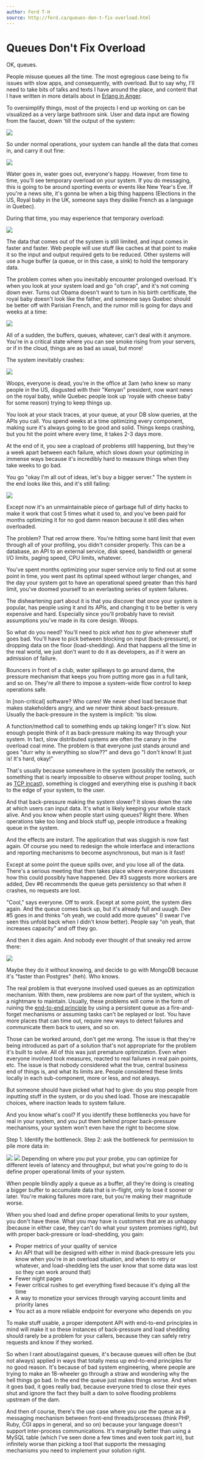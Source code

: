 ```yaml
---
author: Ferd T-H
source: http://ferd.ca/queues-don-t-fix-overload.html
---
```


# Queues Don't Fix Overload

OK, queues.

People misuse queues all the time. The most egregious case being to fix issues with slow apps, and consequently, with overload. But to say why, I'll need to take bits of talks and texts I have around the place, and content that I have written in more details about in [Erlang in Anger](http://www.erlang-in-anger.com).

To oversimplify things, most of the projects I end up working on can be visualized as a very large bathroom sink. User and data input are flowing from the faucet, down 'till the output of the system:

![](https://raw.githubusercontent.com/montanaflynn/programming-articles/assets/img/sink1.png)

So under normal operations, your system can handle all the data that comes in, and carry it out fine:

![](https://raw.githubusercontent.com/montanaflynn/programming-articles/assets/img/sink2.png)

Water goes in, water goes out, everyone's happy. However, from time to time, you'll see temporary overload on your system. If you do messaging, this is going to be around sporting events or events like New Year's Eve. If you're a news site, it's gonna be when a big thing happens (Elections in the US, Royal baby in the UK, someone says they dislike French as a language in Quebec).

During that time, you may experience that temporary overload:

![](https://raw.githubusercontent.com/montanaflynn/programming-articles/assets/img/sink3.png)

The data that comes out of the system is still limited, and input comes in faster and faster. Web people will use stuff like caches at that point to make it so the input and output required gets to be reduced. Other systems will use a huge buffer (a queue, or in this case, a sink) to hold the temporary data.

The problem comes when you inevitably encounter prolonged overload. It's when you look at your system load and go "oh crap", and it's not coming down ever. Turns out Obama doesn't want to turn in his birth certificate, the royal baby doesn't look like the father, and someone says Quebec should be better off with Parisian French, and the rumor mill is going for days and weeks at a time:

![](https://raw.githubusercontent.com/montanaflynn/programming-articles/assets/img/sink4.png)

All of a sudden, the buffers, queues, whatever, can't deal with it anymore. You're in a critical state where you can see smoke rising from your servers, or if in the cloud, things are as bad as usual, but more!

The system inevitably crashes:

![](https://raw.githubusercontent.com/montanaflynn/programming-articles/assets/img/sink5.png)

Woops, everyone is dead, you're in the office at 3am (who knew so many people in the US, disgusted with their "Kenyan" president, now want news on the royal baby, while Quebec people look up 'royale with cheese baby' for some reason) trying to keep things up.

You look at your stack traces, at your queue, at your DB slow queries, at the APIs you call. You spend weeks at a time optimizing every component, making sure it's always going to be good and solid. Things keeps crashing, but you hit the point where every time, it takes 2-3 days more.

At the end of it, you see a crapload of problems still happening, but they're a week apart between each failure, which slows down your optimizing in immense ways because it's incredibly hard to measure things when they take weeks to go bad.

You go "okay I'm all out of ideas, let's buy a bigger server." The system in the end looks like this, and it's still failing:

![](https://raw.githubusercontent.com/montanaflynn/programming-articles/assets/img/sink6.png)

Except now it's an unmaintainable piece of garbage full of dirty hacks to make it work that cost 5 times what it used to, and you've been paid for months optimizing it for no god damn reason because it still dies when overloaded.

The problem? That red arrow there. You're hitting some hard limit that even through all of your profiling, you didn't consider properly. This can be a database, an API to an external service, disk speed, bandwidth or general I/O limits, paging speed, CPU limits, whatever.

You've spent months optimizing your super service only to find out at some point in time, you went past its optimal speed without larger changes, and the day your system got to have an operational speed greater than this hard limit, you've doomed yourself to an everlasting series of system failures.

The disheartening part about it is that you discover that once your system is popular, has people using it and its APIs, and changing it to be better is very expensive and hard. Especially since you'll probably have to revisit assumptions you've made in its core design. Woops.

So what do you need? You'll need to pick _what has to give_ whenever stuff goes bad. You'll have to pick between blocking on input (back-pressure), or dropping data on the floor (load-shedding). And that happens all the time in the real world, we just don't want to do it as developers, as if it were an admission of failure.

Bouncers in front of a club, water spillways to go around dams, the pressure mechanism that keeps you from putting more gas in a full tank, and so on. They're all there to impose a system-wide flow control to keep operations safe.

In [non-critical] software? Who cares! We never shed load because that makes stakeholders angry, and we never think about back-pressure. Usually the back-pressure in the system is implicit: 'tis slow.

A function/method call to something ends up taking longer? It's slow. Not enough people think of it as back-pressure making its way through your system. In fact, slow distributed systems are often the canary in the overload coal mine. The problem is that everyone just stands around and goes "durr why is everything so slow??" and devs go "I don't know! It just is! It's hard, okay!"

That's usually because somewhere in the system (possibly the network, or something that is nearly impossible to observe without proper tooling, such as [TCP incast](http://www.snookles.com/slf-blog/2012/01/05/tcp-incast-what-is-it/)), something is clogged and everything else is pushing it back to the edge of your system, to the user.

And that back-pressure making the system slower? It slows down the rate at which users can input data. It's what is likely keeping your whole stack alive. And you know when people start using queues? Right there. When operations take too long and block stuff up, people introduce a freaking queue in the system.

And the effects are instant. The application that was sluggish is now fast again. Of course you need to redesign the whole interface and interactions and reporting mechanisms to become asynchronous, but man is it fast!

Except at some point the queue spills over, and you lose all of the data. There's a serious meeting that then takes place where everyone discusses how this could possibly have happened. Dev #3 suggests more workers are added, Dev #6 recommends the queue gets persistency so that when it crashes, no requests are lost.

"Cool," says everyone. Off to work. Except at some point, the system dies again. And the queue comes back up, but it's already full and uuugh. Dev #5 goes in and thinks "oh yeah, we could add more queues" (I swear I've seen this unfold back when I didn't know better). People say "oh yeah, that increases capacity" and off they go.

And then it dies again. And nobody ever thought of that sneaky red arrow there:

![](https://raw.githubusercontent.com/montanaflynn/programming-articles/assets/img/sink6.png)

Maybe they do it without knowing, and decide to go with MongoDB because it's "faster than Postgres" (heh). Who knows.

The real problem is that everyone involved used queues as an optimization mechanism. With them, new problems are now part of the system, which is a nightmare to maintain. Usually, these problems will come in the form of ruining the [end-to-end principle](https://en.wikipedia.org/wiki/End-to-end_principle) by using a persistent queue as a fire-and-forget mechanisms or assuming tasks can't be replayed or lost. You have more places that can time out, require new ways to detect failures and communicate them back to users, and so on.

Those can be worked around, don't get me wrong. The issue is that they're being introduced as part of a solution that's not appropriate for the problem it's built to solve. All of this was just premature optimization. Even when everyone involved took measures, reacted to real failures in real pain points, etc. The issue is that nobody considered what the true, central business end of things is, and what its limits are. People considered these limits locally in each sub-component, more or less, and not always.

But someone should have picked what had to give: do you stop people from inputting stuff in the system, or do you shed load. Those are inescapable choices, where inaction leads to system failure.

And you know what's cool? If you identify these bottlenecks you have for real in your system, and you put them behind proper back-pressure mechanisms, your system won't even have the right to become slow.

Step 1. Identify the bottleneck. Step 2: ask the bottleneck for permission to pile more data in:

![](https://raw.githubusercontent.com/montanaflynn/programming-articles/assets/img/sink7.png) ![](https://raw.githubusercontent.com/montanaflynn/programming-articles/assets/img/sink8.png)
Depending on where you put your probe, you can optimize for different levels of latency and throughput, but what you're going to do is define proper operational limits of your system.

When people blindly apply a queue as a buffer, all they're doing is creating a bigger buffer to accumulate data that is in-flight, only to lose it sooner or later. You're making failures more rare, but you're making their magnitude worse.

When you shed load and define proper operational limits to your system, you don't have these. What you may have is customers that are as unhappy (because in either case, they can't do what your system promises right), but with proper back-pressure or load-shedding, you gain:

- Proper metrics of your quality of service
- An API that will be designed with either in mind (back-pressure lets you know when you're in an overload situation, and when to retry or whatever, and load-shedding lets the user know that some data was lost so they can work around that)
- Fewer night pages
- Fewer critical rushes to get everything fixed because it's dying all the time
- A way to monetize your services through varying account limits and priority lanes
- You act as a more reliable endpoint for everyone who depends on you

To make stuff usable, a proper idempotent API with end-to-end principles in mind will make it so these instances of back-pressure and load shedding should rarely be a problem for your callers, because they can safely retry requests and know if they worked.

So when I rant about/against queues, it's because queues will often be (but not always) applied in ways that totally mess up end-to-end principles for no good reason. It's because of bad system engineering, where people are trying to make an 18-wheeler go through a straw and wondering why the hell things go bad. In the end the queue just makes things worse. And when it goes bad, it goes really bad, because everyone tried to close their eyes shut and ignore the fact they built a dam to solve flooding problems upstream of the dam.

And then of course, there's the use case where you use the queue as a messaging mechanism between front-end threads/processes (think PHP, Ruby, CGI apps in general, and so on) because your language doesn't support inter-process communications. It's marginally better than using a MySQL table (which I've seen done a few times and even took part in), but infinitely worse than picking a tool that supports the messaging mechanisms you need to implement your solution right.